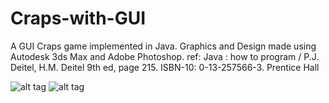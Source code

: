 # Craps-with-GUI
A GUI Craps game implemented in Java. Graphics and Design made using Autodesk 3ds Max and Adobe Photoshop. 
ref: Java : how to program / P.J. Deitel, H.M. Deitel 9th ed, page 215. ISBN-10: 0-13-257566-3. Prentice Hall

![alt tag](https://github.com/Yanis-Boussad/Craps-with-GUI/blob/master/src/dice/Capture0.JPG)
![alt tag](https://github.com/Yanis-Boussad/Craps-with-GUI/blob/master/src/dice/Capture1.JPG)
